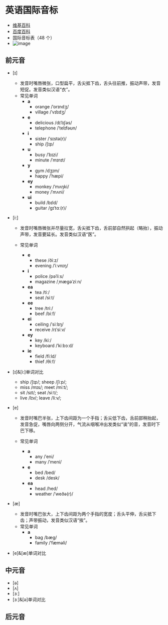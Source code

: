 # 英语国际音标

- [维基百科](https://zh.wikipedia.org/zh-hans/%E8%8B%B1%E8%AA%9E%E5%9C%8B%E9%9A%9B%E9%9F%B3%E6%A8%99)
- [百度百科](https://baike.baidu.com/item/%E8%8B%B1%E8%AF%AD%E5%9B%BD%E9%99%85%E9%9F%B3%E6%A0%87/7503393?fromModule=lemma_inlink)
- 国际音标表（48 个）
- ![image](https://bkimg.cdn.bcebos.com/pic/9345d688d43f8794a4c27fec674f19f41bd5ac6e8cef?x-bce-process=image/resize,m_lfit,w_536,limit_1/quality,Q_70)

## 前元音

- [ɪ]

  - 发音时嘴唇微张，口型扁平，舌尖抵下齿，舌头往前推，振动声带，发音短促。发音类似汉语“衣”。
  - 常见单词
    - **a**
      - orange /ˈɒrɪndʒ/
      - village /ˈvɪlɪdʒ/
    - **e**
      - delicious /dɪˈlɪʃəs/
      - telephone /ˈtelɪfəʊn/
    - **i**
      - sister /ˈsɪstə(r)/
      - ship /ʃɪp/
    - **u**
      - busy /ˈbɪzi/
      - minute /ˈmɪnɪt/
    - **y**
      - gym /dʒɪm/
      - happy /ˈhæpi/
    - **ey**
      - monkey /ˈmʌŋki/
      - money /ˈmʌni/
    - **ui**
      - build /bɪld/
      - guitar /ɡɪˈtɑː(r)/

- [i:]

  - 发音时嘴唇微张并尽量拉宽，舌尖抵下齿，舌前部自然拱起（略抬），振动声带，发音要延长。发音类似汉语“医”。
  - 常见单词

    - **e**
      - these /ðiːz/
      - evening /ˈiːvnɪŋ/
    - **i**
      - police /pəˈliːs/
      - magazine /ˌmæɡəˈziːn/
    - **ea**
      - tea /tiː/
      - seat /siːt/
    - **ee**
      - tree /triː/
      - beef /biːf/
    - **ei**
      - ceiling /ˈsiːlɪŋ/
      - receive /rɪˈsiːv/
    - **ey**
      - key /kiː/
      - keyboard /ˈkiːbɔːd/
    - **ie**
      - field /fiːld/
      - thief /θiːf/

- [ɪ]&[i:]单词对比

  - ship /ʃɪp/; sheep /ʃiːp/;
  - miss /mɪs/; meet /miːt/;
  - sit /sɪt/; seat /siːt/;
  - live /lɪv/; leave /liːv/;

- [e]

  - 发音时嘴巴半张，上下齿间距为一个手指；舌尖低下齿，舌前部稍抬起，发音急促，嘴唇向两侧分开，气流从咽喉冲出发类似“诶”的音，发音时下巴下移。
  - 常见单词

    - **a**
      - any /ˈeni/
      - many /ˈmeni/
    - **e**
      - bed /bed/
      - desk /desk/
    - **ea**
      - head /hed/
      - weather /ˈweðə(r)/

- [æ]

  - 发音时嘴巴张大，上下齿间距为两个手指的宽度；舌头平伸，舌尖抵下齿；声带振动，发音类似汉语“挨”。
  - 常见单词
    - **a**
      - bag /bæɡ/
      - family /ˈfæməli/

- [e]&[æ]单词对比

## 中元音

- [ə]
- [ʌ]
- [ɜː]
- [ɜː]&[ə]单词对比

## 后元音
